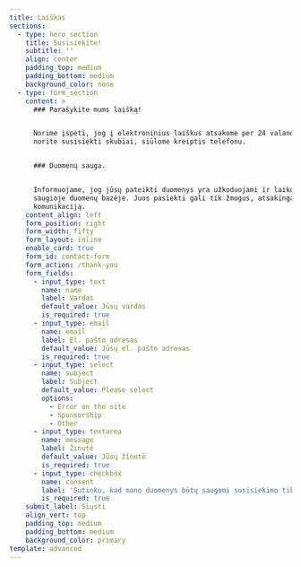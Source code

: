 ```yaml
---
title: Laiškas
sections:
  - type: hero_section
    title: Susisiekite!
    subtitle: ''
    align: center
    padding_top: medium
    padding_bottom: medium
    background_color: none
  - type: form_section
    content: >
      ### Parašykite mums laišką!


      Norime įspėti, jog į elektroninius laiškus atsakome per 24 valandas. Jeigu
      norite susisiekti skubiai, siūlome kreiptis telefonu.


      ### Duomenų sauga.


      Informuojame, jog jūsų pateikti duomenys yra užkoduojami ir laikomi
      saugioje duomenų bazėje. Juos pasiekti gali tik žmogus, atsakingas už
      komunikaciją.
    content_align: left
    form_position: right
    form_width: fifty
    form_layout: inline
    enable_card: true
    form_id: contact-form
    form_action: /thank-you
    form_fields:
      - input_type: text
        name: name
        label: Vardas
        default_value: Jūsų vardas
        is_required: true
      - input_type: email
        name: email
        label: El. pašto adresas
        default_value: Jūsų el. pašto adresas
        is_required: true
      - input_type: select
        name: subject
        label: Subject
        default_value: Please select
        options:
          - Error on the site
          - Sponsorship
          - Other
      - input_type: textarea
        name: message
        label: Žinutė
        default_value: Jūsų žinutė
        is_required: true
      - input_type: checkbox
        name: consent
        label: 'Sutinku, kad mano duomenys būtų saugomi susisiekimo tikslais.'
        is_required: true
    submit_label: Siųsti
    align_vert: top
    padding_top: medium
    padding_bottom: medium
    background_color: primary
template: advanced
---
```

